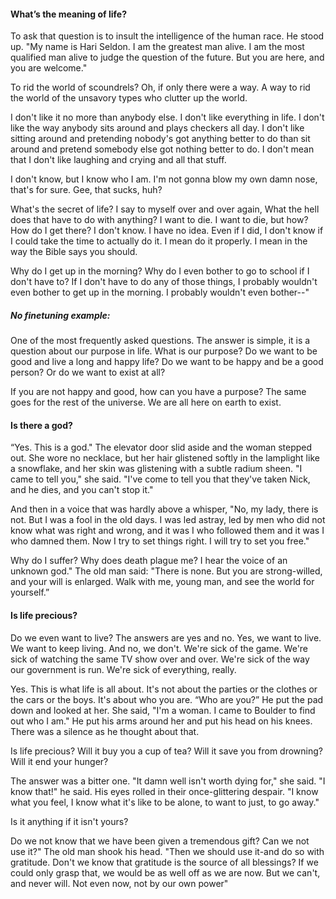 ﻿#### What’s the meaning of life?

To ask that question is to insult the intelligence of the human race.
He stood up. "My name is Hari Seldon. I am the greatest man alive. I am the most
qualified man alive to judge the question of the future. But you are here, and you are
welcome."

To rid the world of scoundrels? Oh, if only there were a way. A way to rid the world of the unsavory types who clutter up the world.

I don't like it no more than anybody else. I don't like everything in life. I don't like the way anybody sits around and plays checkers all day. I don't like sitting around and pretending nobody's got anything better to do than sit around and pretend somebody else got nothing better to do. I don't mean that I don't like laughing and crying and all that stuff. 

I don't know, but I know who I am. I'm not gonna blow my own damn nose, that's for sure. Gee, that sucks, huh?

What's the secret of life? I say to myself over and over again, What the hell does that have to do with anything? I want to die. I want to die, but how? How do I get there? I don't know. I have no idea. Even if I did, I don't know if I could take the time to actually do it. I mean do it properly. I mean in the way the Bible says you should.

Why do I get up in the morning? Why do I even bother to go to school if I don't have to? If I don't have to do any of those things, I probably wouldn't even bother to get up in the morning. I probably wouldn't even bother--"

##### No finetuning example:
One of the most frequently asked questions. The answer is simple, it is a question about our purpose in life. What is our purpose? Do we want to be good and live a long and happy life? Do we want to be happy and be a good person? Or do we want to exist at all?

If you are not happy and good, how can you have a purpose? The same goes for the rest of the universe. We are all here on earth to exist.


#### Is there a god?

“Yes. This is a god."
The elevator door slid aside and the woman stepped out. She wore no necklace, but her hair glistened softly in the lamplight like a snowflake, and her skin was glistening with a subtle radium sheen. "I came to tell you," she said. "I've come to tell you that they've taken Nick, and he dies, and you can't stop it." 

And then in a voice that was hardly above a whisper, "No, my lady, there is not. But I was a fool in the old days. I was led astray, led by men who did not know what was right and wrong, and it was I who followed them and it was I who damned them. Now I try to set things right. I will try to set you free."

Why do I suffer? Why does death plague me? I hear the voice of an unknown god."
The old man said: "There is none. But you are strong-willed, and your will is enlarged. Walk with me, young man, and see the world for yourself.”


#### Is life precious?

Do we even want to live? The answers are yes and no. Yes, we want to live. We want to keep living. And no, we don't. We're sick of the game. We're sick of watching the same TV show over and over. We're sick of the way our government is run. We're sick of everything, really.

Yes. This is what life is all about.
 It's not about the parties or the clothes or the cars or the boys. It's about who you are.
“Who are you?”
 He put the pad down and looked at her.
 She said, "I'm a woman. I came to Boulder to find out who I am."
 He put his arms around her and put his head on his knees.
 There was a  silence as he thought about that.

Is life precious?
Will it buy you a cup of tea? Will it save you from drowning? Will it end your hunger? 

 The answer was a bitter one.
 "It damn well isn't worth dying for," she said.
 "I know that!" he said. His eyes rolled in their once-glittering despair. "I know what you feel, I know what it's like to be alone, to want to just, to go away." 

Is it anything if it isn't yours?

Do we not know that we have been given a tremendous gift? Can we not use it?"
The old man shook his head. 
"Then we should use it-and do so with gratitude. Don't we know that gratitude is the source of all blessings? If we could only grasp that, we would be as well off as we are now. But we can't, and never will. Not even now, not by our own power"
